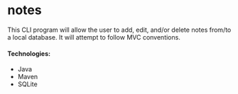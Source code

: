 # notes

This CLI program will allow the user to add, edit, and/or delete notes from/to a local database.
It will attempt to follow MVC conventions.

#### Technologies:
- Java
- Maven
- SQLite